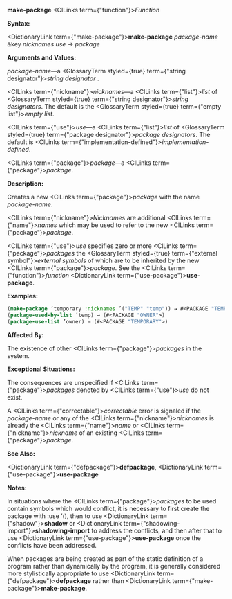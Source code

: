 **make-package** <ClLinks  term={"function"}><i>Function</i></ClLinks> 



**Syntax:** 



<DictionaryLink  term={"make-package"}><b>make-package</b></DictionaryLink> *package-name* &amp;key *nicknames use → package* 



**Arguments and Values:** 



*package-name*—a <GlossaryTerm styled={true} term={"string designator"}><i>string designator</i></GlossaryTerm> . 



<ClLinks  term={"nickname"}><i>nicknames</i></ClLinks>—a <ClLinks  term={"list"}><i>list</i></ClLinks> of <GlossaryTerm styled={true} term={"string designator"}><i>string designators</i></GlossaryTerm>. The default is the <GlossaryTerm styled={true} term={"empty list"}><i>empty list</i></GlossaryTerm>. 



<ClLinks  term={"use"}><i>use</i></ClLinks>—a <ClLinks  term={"list"}><i>list</i></ClLinks> of <GlossaryTerm styled={true} term={"package designator"}><i>package designators</i></GlossaryTerm>. The default is <ClLinks  term={"implementation-defined"}><i>implementation-defined</i></ClLinks>. 



<ClLinks  term={"package"}><i>package</i></ClLinks>—a <ClLinks  term={"package"}><i>package</i></ClLinks>. 



**Description:** 



Creates a new <ClLinks  term={"package"}><i>package</i></ClLinks> with the name *package-name*. 



<ClLinks  term={"nickname"}><i>Nicknames</i></ClLinks> are additional <ClLinks  term={"name"}><i>names</i></ClLinks> which may be used to refer to the new <ClLinks  term={"package"}><i>package</i></ClLinks>. 



<ClLinks  term={"use"}><i>use</i></ClLinks> specifies zero or more <ClLinks  term={"package"}><i>packages</i></ClLinks> the <GlossaryTerm styled={true} term={"external symbol"}><i>external symbols</i></GlossaryTerm> of which are to be inherited by the new <ClLinks  term={"package"}><i>package</i></ClLinks>. See the <ClLinks  term={"function"}><i>function</i></ClLinks> <DictionaryLink  term={"use-package"}><b>use-package</b></DictionaryLink>. 



**Examples:**
```lisp
(make-package ’temporary :nicknames ’("TEMP" "temp")) → #<PACKAGE "TEMPORARY"> (make-package "OWNER" :use ’("temp")) → #<PACKAGE "OWNER"> 
(package-used-by-list ’temp) → (#<PACKAGE "OWNER">) 
(package-use-list ’owner) → (#<PACKAGE "TEMPORARY">) 
```
**Affected By:** 



The existence of other <ClLinks  term={"package"}><i>packages</i></ClLinks> in the system. 



**Exceptional Situations:** 



The consequences are unspecified if <ClLinks  term={"package"}><i>packages</i></ClLinks> denoted by <ClLinks  term={"use"}><i>use</i></ClLinks> do not exist. 



A <ClLinks  term={"correctable"}><i>correctable</i></ClLinks> error is signaled if the *package-name* or any of the <ClLinks  term={"nickname"}><i>nicknames</i></ClLinks> is already the <ClLinks  term={"name"}><i>name</i></ClLinks> or <ClLinks  term={"nickname"}><i>nickname</i></ClLinks> of an existing <ClLinks  term={"package"}><i>package</i></ClLinks>. 







 



 



**See Also:** 



<DictionaryLink  term={"defpackage"}><b>defpackage</b></DictionaryLink>, <DictionaryLink  term={"use-package"}><b>use-package</b></DictionaryLink> 



**Notes:** 



In situations where the <ClLinks  term={"package"}><i>packages</i></ClLinks> to be used contain symbols which would conflict, it is necessary to first create the package with :use ’(), then to use <DictionaryLink  term={"shadow"}><b>shadow</b></DictionaryLink> or <DictionaryLink  term={"shadowing-import"}><b>shadowing-import</b></DictionaryLink> to address the conflicts, and then after that to use <DictionaryLink  term={"use-package"}><b>use-package</b></DictionaryLink> once the conflicts have been addressed. 



When packages are being created as part of the static definition of a program rather than dynamically by the program, it is generally considered more stylistically appropriate to use <DictionaryLink  term={"defpackage"}><b>defpackage</b></DictionaryLink> rather than <DictionaryLink  term={"make-package"}><b>make-package</b></DictionaryLink>. 



